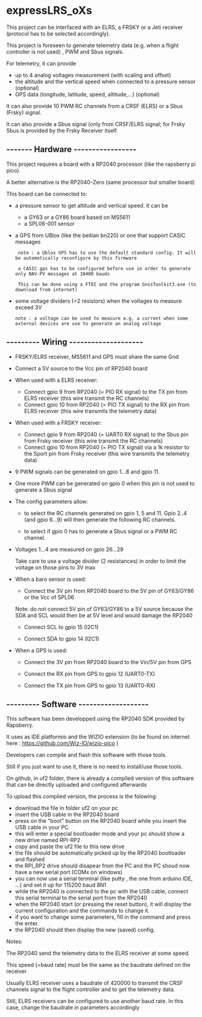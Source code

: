 # expressLRS_oXs

This project can be interfaced with an ELRS, a FRSKY or a Jeti receiver (protocol has to be selected accordingly).
 
 This project is foreseen to generate telemetry data (e.g. when a flight controller is not used) , PWM and Sbus signals.
 
 For telemetry, it can provide
 
 * up to 4 analog voltages measurement (with scaling and offset)
 * the altitude and the vertical speed when connected to a pressure sensor (optional)
 * GPS data (longitude, latitude, speed, altitude,...) (optional)

It can also provide 10 PWM RC channels from a CRSF (ELRS) or a Sbus (Frsky) signal.

It can also provide a Sbus signal (only from CRSF/ELRS signal; for Frsky Sbus is provided by the Frsky Receiver itself.  

## -------  Hardware -----------------

This project requires a board with a RP2040 processor (like the rapsberry pi pico).

A better alternative is the RP2040-Zero (same processor but smaller board)

This board can be connected to:
* a pressure sensor to get altitude and vertical speed. It can be
   * a GY63 or a GY86 board based on MS5611
   * a SPL06-001 sensor
* a GPS from UBlox (like the beitian bn220) or one that support CASIC messages

       note : a Ublox GPS has to use the default standard config. It will be automatically reconfigure by this firmware  
       
       a CASIC gps has to be configured before use in order to generate only NAV-PV messages at 38400 bauds  
       
       This can be done using a FTDI and the program GnssToolkit3.exe (to download from internet)
* some voltage dividers (=2 resistors) when the voltages to measure exceed 3V

      note : a voltage can be used to measure e.g. a current when some external devices are use to generate an analog voltage 

## --------- Wiring --------------------

* FRSKY/ELRS receiver, MS5611 and GPS must share the same Gnd
* Connect a 5V source to the Vcc pin of RP2040 board  
* When used with a ELRS receiver:
   * Connect gpio 9 from RP2040 (= PIO RX signal) to the TX pin from ELRS receiver (this wire transmit the RC channels)
   * Connect gpio 10 from RP2040 (= PIO TX signal) to the RX pin from ELRS receiver (this wire transmits the telemetry data)
* When used with a FRSKY receiver:
   * Connect gpio 9 from RP2040 (= UART0 RX signal) to the Sbus pin from Frsky receiver (this wire transmit the RC channels)
   * Connect gpio 10 from RP2040 (= PIO TX signal) via a 1k resistor to the Sport pin from Frsky receiver (this wire transmits the telemetry data)  
    
* 9 PWM signals can be generated on gpio 1...8 and gpio 11.
* One more PWM can be generated on gpio 0 when this pin is not used to generate a Sbus signal 

* The config parameters allow:

   * to select the RC channels generated on gpio 1, 5 and 11. Gpio 2..4 (and gpio 6...9) will then generate the following RC channels. 

   * to select if gpio 0 has to generate a Sbus signal or a PWM RC channel.

* Voltages 1...4 are measured on gpio 26...29 

   Take care to use a voltage divider (2 resistances) in order to limit the voltage on those pins to 3V max 

* When a baro sensor is used:

   * Connect the 3V pin from RP2040 board to the 5V pin of GY63/GY86 or the Vcc of SPL06  

   Note: do not connect 5V pin of GY63/GY86 to a 5V source because the SDA and SCL would then be at 5V level and would damage the RP2040          

   * Connect SCL to gpio 15 (I2C1)

   * Connect SDA to gpio 14 (I2C1)

* When a GPS is used:

   * Connect the 3V pin from RP2040 board to the Vin/5V pin from GPS

   * Connect the RX pin from GPS to gpio 12 (UART0-TX) 
   
   * Connect the TX pin from GPS to gpio 13 (UART0-RX)
        
## --------- Software -------------------
This software has been developped using the RP2040 SDK provided by Rapsberry.

It uses as IDE platformio and the WIZIO extension (to be found on internet here : https://github.com/Wiz-IO/wizio-pico )

Developers can compile and flash this software with those tools.

Still if you just want to use it, there is no need to install/use those tools.

On github, in uf2 folder, there is already a compiled version of this software that can be directly uploaded and configured afterwards

To upload this compiled version, the process is the folowing:
* download the file in folder uf2 on your pc
* insert the USB cable in the RP2040 board
* press on the "boot" button on the RP2040 board while you insert the USB cable in your PC.
* this will enter a special bootloader mode and your pc should show a new drive named RPI-RP2
* copy and paste the uf2 file to this new drive
* the file should be automatically picked up by the RP2040 bootloader and flashed
* the RPI_RP2 drive should disapear from the PC and the PC shoud now have a new serial port (COMx on windows)
* you can now use a serial terminal (like putty , the one from arduino IDE, ...) and set it up for 115200 baud 8N1
* while the RP2040 is connected to the pc with the USB cable, connect this serial terminal to the serial port from the RP2040
* when the RP2040 start (or pressing the reset button), it will display the current configuration and the commands to change it.
* if you want to change some parameters, fill in the command and press the enter.
* the RP2040 should then display the new (saved) config.  

Notes:

The RP2040 send the telemetry data to the ELRS receiver at some speed.

This speed (=baud rate) must be the same as the baudrate defined on the receiver

Usually ELRS receiver uses a baudrate of 420000 to transmit the CRSF channels signal to the flight controller and to get the telemetry data.

Still, ELRS receivers can be configured to use another baud rate. In this case, change the baudrate in parameters accordingly

